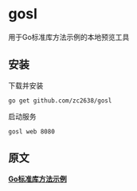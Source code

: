 # gosl
用于Go标准库方法示例的本地预览工具

## 安装
下载并安装
```
go get github.com/zc2638/gosl
```
启动服务
```
gosl web 8080
```

## 原文
[**Go标准库方法示例**](https://github.com/zc2638/go-standard)
